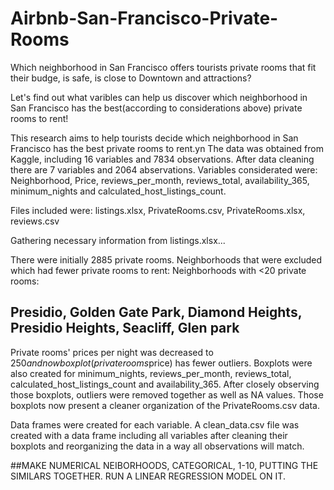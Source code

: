 # Airbnb-San-Francisco-Private-Rooms

Which neighborhood in San Francisco offers tourists private rooms that fit their budge, is safe, is close to Downtown and attractions? 

Let's find out what varibles can help us discover which neighborhood in San Francisco has the best(according to considerations above) private rooms to rent!

This research aims to help tourists decide which neighborhood in San Francisco has the best private rooms to rent.yn The
data was obtained from Kaggle, including 16 variables and 7834 observations. After data cleaning there are 7 variables and 2064 abservations.
Variables considerated were: Neighborhood, Price, reviews_per_month, reviews_total, availability_365,  minimum_nights and calculated_host_listings_count.

Files included were: listings.xlsx, PrivateRooms.csv, PrivateRooms.xlsx, reviews.csv

Gathering necessary information from listings.xlsx...

There were initially 2885 private rooms. Neighborhoods that were excluded which had fewer private rooms to rent: Neighborhoods with <20 private rooms:
## Presidio, Golden Gate Park, Diamond Heights, Presidio Heights, Seacliff, Glen park

Private rooms' prices per night was decreased to $250 and now boxplot(privaterooms$price) has fewer outliers.
Boxplots were also created for minimum_nights, reviews_per_month, reviews_total, calculated_host_listings_count and availability_365.
After closely observing those boxplots, outliers were removed together as well as NA values.
Those boxplots now present a cleaner organization of the PrivateRooms.csv data.

Data frames were created for each variable. A clean_data.csv file was created with a data frame including all variables after cleaning their boxplots and reorganizing the data in a way all observations will match.


##MAKE NUMERICAL NEIBORHOODS, CATEGORICAL, 1-10, PUTTING THE SIMILARS TOGETHER. RUN A LINEAR REGRESSION MODEL ON IT.





